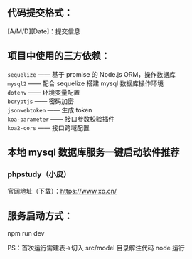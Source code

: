 ## 代码提交格式：

[A/M/D][Date]：提交信息

## 项目中使用的三方依赖：

`sequelize` —— 基于 promise 的 Node.js ORM，操作数据库  
`mysql2` —— 配合 sequelize 搭建 mysql 数据库操作环境  
`dotenv` —— 环境变量配置  
`bcryptjs` —— 密码加密  
`jsonwebtoken` —— 生成 token  
`koa-parameter` —— 接口参数校验插件  
`koa2-cors` —— 接口跨域配置  

## 本地 mysql 数据库服务一键启动软件推荐

### phpstudy（小皮）

官网地址（下载）：https://www.xp.cn/

## 服务启动方式：

npm run dev

PS：首次运行需建表->切入 src/model 目录解注代码 node 运行
